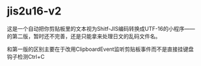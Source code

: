 # jis2u16-v2
这是一个自动把你剪贴板里的文本视为Shitf-JIS编码转换成UTF-16的小程序——的第二版，暂时还不完善，还是只能拿来处理日文的乱码文件名。

和第一版的区别主要在于改用ClipboardEvent监听剪贴板事件而不是直接挂键盘钩子检测Ctrl+C
